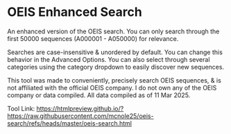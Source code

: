 # OEIS Enhanced Search

An enhanced version of the OEIS search. You can only search through the first 50000 sequences (A000001 - A050000) for relevance.

Searches are case-insensitive & unordered by default. You can change this behavior in the Advanced Options. You can also select through several categories using the category dropdown to easily discover new sequences.

This tool was made to conveniently, precisely search OEIS sequences, & is not affiliated with the official OEIS company. I do not own any of the OEIS company or data compiled. All data compiled as of 11 Mar 2025.

Tool Link: https://htmlpreview.github.io/?https://raw.githubusercontent.com/mcnole25/oeis-search/refs/heads/master/oeis-search.html
